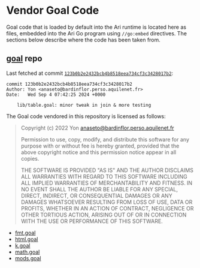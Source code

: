 # Vendor Goal Code

Goal code that is loaded by default into the Ari runtime is located here as files, embedded into the Ari Go program using `//go:embed` directives. The sections below describe where the code has been taken from.

## [goal] repo

Last fetched at commit [`123b0b2e2432bcb4b8518eea734cf3c3428017b2`](https://codeberg.org/anaseto/goal/commit/123b0b2e2432bcb4b8518eea734cf3c3428017b2):

```
commit 123b0b2e2432bcb4b8518eea734cf3c3428017b2
Author: Yon <anaseto@bardinflor.perso.aquilenet.fr>
Date:   Wed Sep 4 07:42:25 2024 +0000

    lib/table.goal: minor tweak in join & more testing
```

The Goal code vendored in this repository is licensed as follows:

> Copyright (c) 2022 Yon <anaseto@bardinflor.perso.aquilenet.fr>
>
> Permission to use, copy, modify, and distribute this software for any
> purpose with or without fee is hereby granted, provided that the above
> copyright notice and this permission notice appear in all copies.
>
> THE SOFTWARE IS PROVIDED "AS IS" AND THE AUTHOR DISCLAIMS ALL WARRANTIES
> WITH REGARD TO THIS SOFTWARE INCLUDING ALL IMPLIED WARRANTIES OF
> MERCHANTABILITY AND FITNESS. IN NO EVENT SHALL THE AUTHOR BE LIABLE FOR
> ANY SPECIAL, DIRECT, INDIRECT, OR CONSEQUENTIAL DAMAGES OR ANY DAMAGES
> WHATSOEVER RESULTING FROM LOSS OF USE, DATA OR PROFITS, WHETHER IN AN
> ACTION OF CONTRACT, NEGLIGENCE OR OTHER TORTIOUS ACTION, ARISING OUT OF
> OR IN CONNECTION WITH THE USE OR PERFORMANCE OF THIS SOFTWARE.

- [fmt.goal](fmt.goal)
- [html.goal](html.goal)
- [k.goal](k.goal)
- [math.goal](math.goal)
- [mods.goal](mods.goal)

<!-- Links -->

[goal]: https://codeberg.org/anaseto/goal
